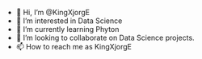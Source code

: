 - 👋 Hi, I’m @KingXjorgE
- 👀 I’m interested in Data Science
- 🌱 I’m currently learning Phyton
- 💞️ I’m looking to collaborate on Data Science projects.
- 📫 How to reach me as KingXjorgE

<!---
KingXjorgE/KingXjorgE is a ✨ special ✨ repository because its `README.md` (this file) appears on your GitHub profile.
You can click the Preview link to take a look at your changes.
--->
